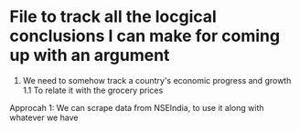 # File to track all the locgical conclusions I can make for coming up with an argument

1. We need to somehow track a country's economic progress and growth
    1.1 To relate it with the grocery prices



Approcah 1: We can scrape data from NSEIndia, to use it along with whatever we have
